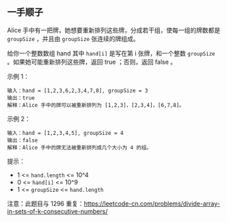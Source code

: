 ## 一手顺子

Alice 手中有一把牌，她想要重新排列这些牌，分成若干组，使每一组的牌数都是 `groupSize` ，并且由 `groupSize` 张连续的牌组成。

给你一个整数数组 hand 其中 `hand[i]` 是写在第 i 张牌，和一个整数 `groupSize` 。如果她可能重新排列这些牌，返回 true ；否则，返回 false 。

示例 1：

```
输入：hand = [1,2,3,6,2,3,4,7,8], groupSize = 3
输出：true
解释：Alice 手中的牌可以被重新排列为 [1,2,3]，[2,3,4]，[6,7,8]。
```

示例 2：

```
输入：hand = [1,2,3,4,5], groupSize = 4
输出：false
解释：Alice 手中的牌无法被重新排列成几个大小为 4 的组。
```

提示：

* 1 <= `hand.length` <= 10^4
* 0 <= `hand[i]` <= 10^9
* 1 <= `groupSize` <= `hand.length`


注意：此题目与 1296 重复：https://leetcode-cn.com/problems/divide-array-in-sets-of-k-consecutive-numbers/